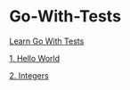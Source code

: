 # Go-With-Tests
[Learn Go With Tests](https://quii.gitbook.io/learn-go-with-tests/)

[1. Hello World](https://github.com/habibullahturkmen/Go-With-Tests/tree/main/helloworld)

[2. Integers](https://github.com/habibullahturkmen/Go-With-Tests/tree/main/integers)
